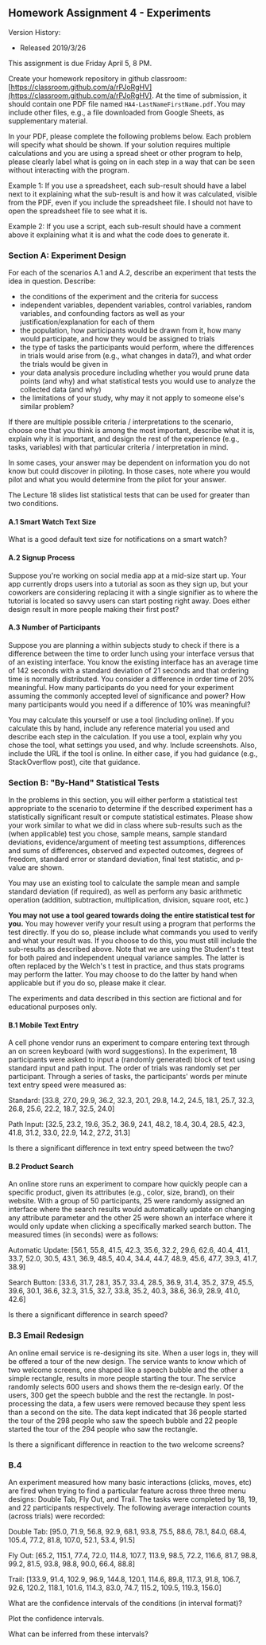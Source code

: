 ## Homework Assignment 4 - Experiments

Version History: 

- Released 2019/3/26

This assignment is due Friday April 5, 8 PM.

Create your homework repository in github classroom:
[https://classroom.github.com/a/rPJoRgHV](https://classroom.github.com/a/rPJoRgHV).
At the time of submission, it should contain one PDF file named
`HA4-LastNameFirstName.pdf.`You may include other files, e.g., a file
downloaded from Google Sheets, as supplementary material.

In your PDF, please complete the following problems below. Each problem will
specify what should be shown. If your solution requires multiple calculations
and you are using a spread sheet or other program to help, please clearly
label what is going on in each step in a way that can be seen without
interacting with the program. 

Example 1: If you use a spreadsheet, each sub-result should have a label
next to it explaining what the sub-result is and how it was calculated,
visible from the PDF, even if you include the spreadsheet file. I should not
have to open the spreadsheet file to see what it is. 

Example 2: If you use a script, each sub-result should have a comment above it
explaining what it is and what the code does to generate it.


### Section A: Experiment Design

For each of the scenarios A.1 and A.2, describe an experiment that tests the
idea in question. Describe:

- the conditions of the experiment and the criteria for success
- independent variables, dependent variables, control variables, random
  variables, and confounding factors as well as your justification/explanation 
  for each of them 
- the population, how participants would be drawn from it, how many would
  participate, and how they would be assigned to trials
- the type of tasks the participants would perform, where the differences
  in trials would arise from (e.g., what changes in data?), and what order the
  trials would be given in
- your data analysis procedure including whether you would prune data points
  (and why) and what statistical tests you would use to analyze the collected
  data (and why)
- the limitations of your study, why may it not apply to someone else's
  similar problem?

If there are multiple possible criteria / interpretations to the scenario,
choose one that you think is among the most important, describe what it is,
explain why it is important, and design the rest of the experience (e.g.,
tasks, variables) with that particular criteria / interpretation in mind.

In some cases, your answer may be dependent on information you do not know but
could discover in piloting. In those cases, note where you would pilot and
what you would determine from the pilot for your answer.

The Lecture 18 slides list statistical tests that can be used for greater than
two conditions.

#### A.1 Smart Watch Text Size

What is a good default text size for notifications on a smart watch?


#### A.2 Signup Process

Suppose you're working on social media app at a mid-size start up. Your app currently
drops users into a tutorial as soon as they sign up, but your coworkers are
considering replacing it with a single signifier as to where the tutorial is
located so savvy users can start posting right away. Does either design result
in more people making their first post?


#### A.3 Number of Participants

Suppose you are planning a within subjects study to check if there is a
difference between the time to order lunch using your interface versus that of
an existing interface. You know the existing interface has an average time of
142 seconds with a standard deviation of 21 seconds and that ordering time is
normally distributed. You consider a difference in order time of 20%
meaningful. How many participants do you need for your experiment assuming the
commonly accepted level of significance and power? How many participants would
you need if a difference of 10% was meaningful?

You may calculate this yourself or use a tool (including online). If you
calculate this by hand, include any reference material you used and describe
each step in the calculation. If you use a tool, explain why you chose the
tool, what settings you used, and why. Include screenshots. Also, include the
URL if the tool is online. In either case, if you had guidance (e.g.,
StackOverflow post), cite that guidance.


### Section B: "By-Hand" Statistical Tests

In the problems in this section, you will either perform a statistical test
appropriate to the scenario to determine if the described experiment has a
statistically significant result or compute statistical estimates. Please show
your work similar to what we did in class where sub-results such as the (when
applicable) test you chose, sample means, sample standard deviations,
evidence/argument of meeting test assumptions, differences and sums of
differences, observed and expected outcomes, degrees of freedom, standard
error or standard deviation, final test statistic, and p-value are shown. 

You may use an existing tool to calculate the sample mean and sample standard
deviation (if required), as well as perform any basic arithmetic operation
(addition, subtraction, multiplication, division, square root, etc.) 

**You may not use a tool geared towards doing the entire statistical test for
you.** You may however verify your result using a program that performs the
test directly. If you do so, please include what commands you used to verify
and what your result was. If you choose to do this, you must still include the
sub-results as described above. Note that we are using the Student's t test
for both paired and independent unequal variance samples. The latter is often
replaced by the Welch's t test in practice, and thus stats programs may
perform the latter. You may choose to do the latter by hand when applicable
but if you do so, please make it clear.

The experiments and data described in this section are fictional and for
educational purposes only. 

#### B.1 Mobile Text Entry

A cell phone vendor runs an experiment to compare entering text through an on
screen keyboard (with word suggestions). In the experiment, 18 participants
were asked to input a (randomly generated) block of text using standard input
and path input. The order of trials was randomly set per participant. Through
a series of tasks, the participants' words per minute text entry speed were
measured as:

Standard: [33.8, 27.0, 29.9, 36.2, 32.3, 20.1, 29.8, 14.2, 24.5, 18.1, 25.7, 32.3, 26.8, 25.6, 22.2, 18.7, 32.5, 24.0] 

Path Input: [32.5, 23.2, 19.6, 35.2, 36.9, 24.1, 48.2, 18.4, 30.4, 28.5, 42.3, 41.8, 31.2, 33.0, 22.9, 14.2, 27.2, 31.3]

Is there a significant difference in text entry speed between the two? 

#### B.2 Product Search

An online store runs an experiment to compare how quickly people can a
specific product, given its attributes (e.g., color, size, brand), on their
website. With a group of 50 participants, 25 were randomly assigned an
interface where the search results would automatically update on changing any
attribute parameter and the other 25 were shown an interface where it would
only update when clicking a specifically marked search button. The measured
times (in seconds) were as follows:

Automatic Update: [56.1, 55.8, 41.5, 42.3, 35.6, 32.2, 29.6, 62.6, 40.4, 41.1, 33.7, 52.0, 30.5, 43.1, 36.9, 48.5, 40.4, 34.4, 44.7, 48.9, 45.6, 47.7, 39.3, 41.7, 38.9]

Search Button: [33.6, 31.7, 28.1, 35.7, 33.4, 28.5, 36.9, 31.4, 35.2, 37.9, 45.5, 39.6, 30.1, 36.6, 32.3, 31.5, 32.7, 33.8, 35.2, 40.3, 38.6, 36.9, 28.9, 41.0, 42.6]

Is there a significant difference in search speed?

### B.3 Email Redesign

An online email service is re-designing its site. When a user logs in, they
will be offered a tour of the new design. The service wants to know which of
two welcome screens, one shaped like a speech bubble and the other a simple
rectangle, results in more people starting the tour. The service randomly
selects 600 users and shows them the re-design early. Of the users, 300 get
the speech bubble and the rest the rectangle. In post-processing the data, a
few users were removed because they spent less than a second on the site. The
data kept indicated that 36 people started the tour of the 298 people who saw
the speech bubble and 22 people started the tour of the 294 people who saw the
rectangle.

Is there a significant difference in reaction to the two welcome screens?


### B.4

An experiment measured how many basic interactions (clicks, moves, etc) are
fired when trying to find a particular feature across three three menu
designs: Double Tab, Fly Out, and Trail. The tasks were completed by 18, 19,
and 22 participants respectively. The following average interaction counts
(across trials) were recorded:

Double Tab: [95.0, 71.9, 56.8, 92.9, 68.1, 93.8, 75.5, 88.6, 78.1, 84.0, 68.4, 105.4, 77.2, 81.8, 107.0, 52.1, 53.4, 91.5]

Fly Out: [65.2, 115.1, 77.4, 72.0, 114.8, 107.7, 113.9, 98.5, 72.2, 116.6, 81.7, 98.8, 99.2, 81.5, 93.8, 98.8, 90.0, 66.4, 88.8]

Trail: [133.9, 91.4, 102.9, 96.9, 144.8, 120.1, 114.6, 89.8, 117.3, 91.8, 106.7, 92.6, 120.2, 118.1, 101.6, 114.3, 83.0, 74.7, 115.2, 109.5, 119.3, 156.0]


What are the confidence intervals of the conditions (in interval format)?

Plot the confidence intervals.

What can be inferred from these intervals?
